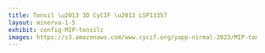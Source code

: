```yaml
---
title: Tonsil \u2013 3D CyCIF \u2013 LSP13357
layout: minerva-1-5
exhibit: config-MIP-tonsilc
images: https://s3.amazonaws.com/www.cycif.org/yapp-nirmal-2023/MIP-tonsilc-16bit-bgsub-minerva
---
```

